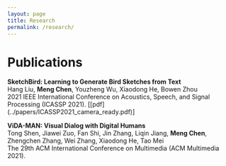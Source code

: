 ```yaml
---
layout: page
title: Research
permalink: /research/
---
```


<div>
<h1>Publications</h1>

<p>
<b>SketchBird: Learning to Generate Bird Sketches from Text</b></br>
Hang Liu, <b>Meng Chen</b>, Youzheng Wu, Xiaodong He, Bowen Zhou</br>
2021 IEEE International Conference on Acoustics, Speech, and Signal Processing (ICASSP 2021). [[pdf](../papers/ICASSP2021_camera_ready.pdf)]
</p>

<p>
<b>ViDA-MAN: Visual Dialog with Digital Humans</b></br>
Tong Shen, Jiawei Zuo, Fan Shi, Jin Zhang, Liqin Jiang, <b>Meng Chen</b>, Zhengchen Zhang, Wei Zhang, Xiaodong He, Tao Mei</br>
The 29th ACM International Conference on Multimedia (ACM Multimedia 2021).
</p>

</div>

